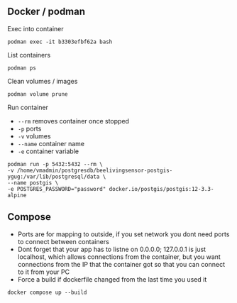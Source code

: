 ## Docker / podman
Exec into container
```
podman exec -it b3303efbf62a bash
```
List containers
```
podman ps
```
Clean volumes / images
```
podman volume prune
```
Run container
- `--rm` removes container once stopped
- `-p` ports
- `-v` volumes
- `--name` container name
- `-e` container variable
```
podman run -p 5432:5432 --rm \
-v /home/vmadmin/postgresdb/beelivingsensor-postgis-ygug:/var/lib/postgresql/data \
--name postgis \
-e POSTGRES_PASSWORD="password" docker.io/postgis/postgis:12-3.3-alpine 
```

## Compose
- Ports are for mapping to outside, if you set network you dont need ports to connect between containers
- Dont forget that your app has to listne on 0.0.0.0; 127.0.0.1 is just localhost, which allows connections from the container, but you want connections from the IP that the container got so that you can connect to it from your PC
- Force a build if dockerfile changed from the last time you used it
```
docker compose up --build
```
